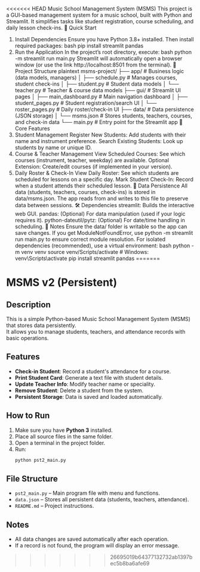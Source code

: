 <<<<<<< HEAD
Music School Management System (MSMS)
This project is a GUI-based management system for a music school, built with Python and Streamlit. It simplifies tasks like student registration, course scheduling, and daily lesson check-ins.
🚀 Quick Start
1. Install Dependencies
Ensure you have Python 3.8+ installed. Then install required packages:
bash
pip install streamlit pandas
2. Run the Application
In the project’s root directory, execute:
bash
python -m streamlit run main.py
Streamlit will automatically open a browser window (or use the link http://localhost:8501 from the terminal).
📂 Project Structure
plaintext
msms-project/
├── app/              # Business logic (data models, managers)
│   ├── schedule.py   # Manages courses, student check-ins
│   ├── student.py    # Student data models
│   └── teacher.py    # Teacher & course data models
├── gui/              # Streamlit UI pages
│   ├── main_dashboard.py  # Main navigation dashboard
│   ├── student_pages.py   # Student registration/search UI
│   └── roster_pages.py    # Daily roster/check-in UI
├── data/             # Data persistence (JSON storage)
│   └── msms.json     # Stores students, teachers, courses, and check-in data
└── main.py           # Entry point for the Streamlit app
🌟 Core Features
1. Student Management
Register New Students: Add students with their name and instrument preference.
Search Existing Students: Look up students by name or unique ID.
2. Course & Teacher Management
View Scheduled Courses: See which courses (instrument, teacher, weekday) are available.
Optional Extension: Create/edit courses (if implemented in your version).
3. Daily Roster & Check-In
View Daily Roster: See which students are scheduled for lessons on a specific day.
Mark Student Check-In: Record when a student attends their scheduled lesson.
📝 Data Persistence
All data (students, teachers, courses, check-ins) is stored in data/msms.json. The app reads from and writes to this file to preserve data between sessions.
🛠️ Dependencies
streamlit: Builds the interactive web GUI.
pandas: (Optional) For data manipulation (used if your logic requires it).
python-dateutil/pytz: (Optional) For date/time handling in scheduling.
📌 Notes
Ensure the data/ folder is writable so the app can save changes.
If you get ModuleNotFoundError, use python -m streamlit run main.py to ensure correct module resolution.
For isolated dependencies (recommended), use a virtual environment:
bash
python -m venv venv
source venv/Scripts/activate  # Windows: venv\Scripts\activate
pip install streamlit pandas
=======
# MSMS v2 (Persistent)

## Description
This is a simple Python-based Music School Management System (MSMS) that stores data persistently.  
It allows you to manage students, teachers, and attendance records with basic operations.

## Features
- **Check-in Student**: Record a student's attendance for a course.
- **Print Student Card**: Generate a text file with student details.
- **Update Teacher Info**: Modify teacher name or speciality.
- **Remove Student**: Delete a student from the system.
- **Persistent Storage**: Data is saved and loaded automatically.

## How to Run
1. Make sure you have **Python 3** installed.
2. Place all source files in the same folder.
3. Open a terminal in the project folder.
4. Run:
   ```bash
   python pst2_main.py
   ```

## File Structure
- `pst2_main.py` – Main program file with menu and functions.
- `data.json` – Stores all persistent data (students, teachers, attendance).
- `README.md` – Project instructions.

## Notes
- All data changes are saved automatically after each operation.
- If a record is not found, the program will display an error message.
>>>>>>> 26695019b64377132732ab1397bec5b8ba6afe69
